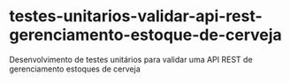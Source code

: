 # testes-unitarios-validar-api-rest-gerenciamento-estoque-de-cerveja
Desenvolvimento de testes unitários para validar uma API REST de gerenciamento estoques de cerveja
